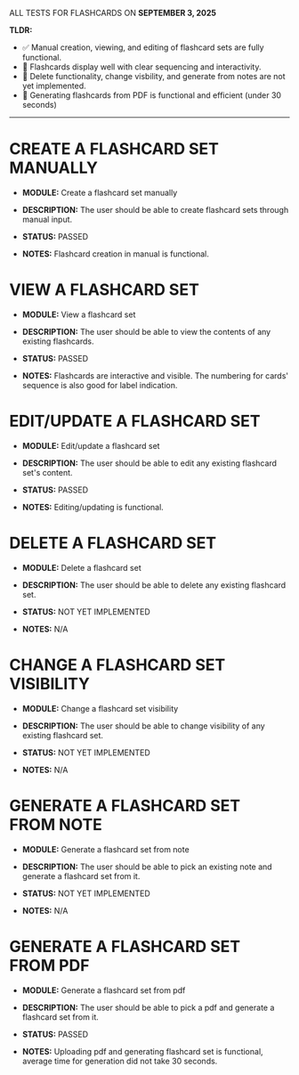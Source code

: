ALL TESTS FOR FLASHCARDS ON **SEPTEMBER 3, 2025**

**TLDR:**

- ✅ Manual creation, viewing, and editing of flashcard sets are fully functional.
- 📌 Flashcards display well with clear sequencing and interactivity.
- 🚧 Delete functionality, change visbility, and generate from notes are not yet implemented.
- 📄 Generating flashcards from PDF is functional and efficient (under 30 seconds)

---

# CREATE A FLASHCARD SET MANUALLY

- **MODULE:** Create a flashcard set manually
- **DESCRIPTION:** The user should be able to create flashcard sets through manual input.

- **STATUS:** PASSED
- **NOTES:** Flashcard creation in manual is functional.

# VIEW A FLASHCARD SET

- **MODULE:** View a flashcard set
- **DESCRIPTION:** The user should be able to view the contents of any existing flashcards.

- **STATUS:** PASSED
- **NOTES:** Flashcards are interactive and visible. The numbering for cards' sequence is also good for label indication.

# EDIT/UPDATE A FLASHCARD SET

- **MODULE:** Edit/update a flashcard set
- **DESCRIPTION:** The user should be able to edit any existing flashcard set's content.

- **STATUS:** PASSED
- **NOTES:** Editing/updating is functional.

# DELETE A FLASHCARD SET

- **MODULE:** Delete a flashcard set
- **DESCRIPTION:** The user should be able to delete any existing flashcard set.

- **STATUS:** NOT YET IMPLEMENTED
- **NOTES:** N/A

# CHANGE A FLASHCARD SET VISIBILITY

- **MODULE:** Change a flashcard set visibility
- **DESCRIPTION:** The user should be able to change visibility of any existing flashcard set.

- **STATUS:** NOT YET IMPLEMENTED
- **NOTES:** N/A

# GENERATE A FLASHCARD SET FROM NOTE

- **MODULE:** Generate a flashcard set from note
- **DESCRIPTION:** The user should be able to pick an existing note and generate a flashcard set from it.

- **STATUS:** NOT YET IMPLEMENTED
- **NOTES:** N/A

# GENERATE A FLASHCARD SET FROM PDF

- **MODULE:** Generate a flashcard set from pdf
- **DESCRIPTION:** The user should be able to pick a pdf and generate a flashcard set from it.

- **STATUS:** PASSED
- **NOTES:** Uploading pdf and generating flashcard set is functional, average time for generation did not take 30 seconds.
